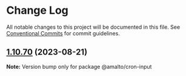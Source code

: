 # Change Log

All notable changes to this project will be documented in this file.
See [Conventional Commits](https://conventionalcommits.org) for commit guidelines.

## [1.10.70](https://github.com/amalto/platform6-ui-components/compare/@amalto/cron-input@1.10.69...@amalto/cron-input@1.10.70) (2023-08-21)

**Note:** Version bump only for package @amalto/cron-input
